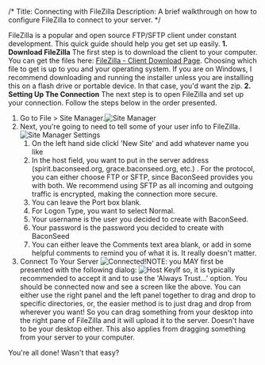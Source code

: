 /*
Title: Connecting with FileZilla
Description: A brief walkthrough on how to configure FileZilla to connect to your server.
*/

FileZilla is a popular and open source FTP/SFTP client under constant development. This quick guide should help you get set up easily. **1\. Download FileZilla** The first step is to download the client to your computer. You can get the files here: [FileZilla - Client Download Page](http://filezilla-project.org/download.php?type=client). Choosing which file to get is up to you and your operating system. If you are on Windows, I recommend downloading and running the installer unless you are installing this on a flash drive or portable device. In that case, you'd want the zip. **2\. Setting Up The Connection** The next step is to open FileZilla and set up your connection. Follow the steps below in the order presented.

1.  Go to File > Site Manager.![Site Manager](http://i.imgur.com/7k6wAgh.png)
2.  Next, you're going to need to tell some of your user info to FileZilla.![Site Manager Settings](http://i.imgur.com/56mzZq4.png)
    1.  On the left hand side clickl 'New Site' and add whatever name you like
    2.  In the host field, you want to put in the server address (spirit.baconseed.org, grace.baconseed.org, etc.) . For the protocol, you can either choose FTP or SFTP, since BaconSeed provides you with both. We recommend using SFTP as all incoming and outgoing traffic is encrypted, making the connection more secure.
    3.  You can leave the Port box blank.
    4.  For Logon Type, you want to select Normal.
    5.  Your username is the user you decided to create with BaconSeed.
    6.  Your password is the password you decided to create with BaconSeed
    7.  You can either leave the Comments text area blank, or add in some helpful comments to remind you of what it is. It really doesn't matter.
3.  Connect To Your Server ![Connected!](http://i.imgur.com/77jg9Uy.png)NOTE: you MAY first be presented with the following dialog: ![Host Key](http://i.imgur.com/ZxnzByk.png)If so, it is typically recommended to accept it and to use the 'Always Trust...' option. You should be connected now and see a screen like the above. You can either use the right panel and the left panel together to drag and drop to specific directories, or, the easier method is to just drag and drop from wherever you want! So you can drag something from your desktop into the right pane of FileZilla and it will upload it to the server. Doesn't have to be your desktop either. This also applies from dragging something from your server to your computer.

You're all done! Wasn't that easy?